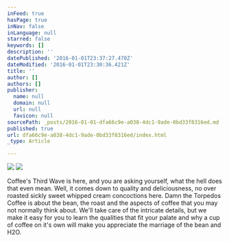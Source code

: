 ```yaml
---
inFeed: true
hasPage: true
inNav: false
inLanguage: null
starred: false
keywords: []
description: ''
datePublished: '2016-01-01T23:37:27.470Z'
dateModified: '2016-01-01T23:30:36.421Z'
title: ''
author: []
authors: []
publisher:
  name: null
  domain: null
  url: null
  favicon: null
sourcePath: _posts/2016-01-01-dfa66c9e-a038-4dc1-9ade-0bd33f8316ed.md
published: true
url: dfa66c9e-a038-4dc1-9ade-0bd33f8316ed/index.html
_type: Article

---
```

![](https://the-grid-user-content.s3-us-west-2.amazonaws.com/73d96068-672d-491e-9f3c-85545e2812cd.jpg)
![](https://the-grid-user-content.s3-us-west-2.amazonaws.com/e8f48b4f-fb02-4daf-bbb1-09d63d220e33.jpg)

Coffee's Third Wave is here, and you are asking yourself, what the hell does that even mean.  Well, it comes down to quality and deliciousness, no over roasted sickly sweet whipped cream concoctions here.  Damn the Torpedos Coffee is about the bean, the roast and the aspects of coffee that you may not normally think about.  We'll take care of the intricate details, but we make it easy for you to learn the qualities that fit your palate and why a cup of coffee on it's own will make you appreciate the marriage of the bean and H2O.